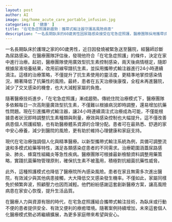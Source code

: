 ```yaml
---
layout: post
author: AI
image: img/home_acute_care_portable_infusion.jpg
categories: [ '健康' ]
title: "在宅急症照護新趨勢：攜帶式輸注器守護高風險病患"
description: "一名長期臥床的60歲男性因尿路感染接受在宅急症照護，醫療團隊採用攜帶式輸注器進行精準抗生素治療，五天康復未再住院，減少交叉感染與家屬負擔。隨著醫療技術進步，這種個人化照護模式提升治療成效並優化醫療資源分配，成為行動不便患者的創新選擇，帶來更高生活品質與安全保障。"
---
```

一名長期臥床於護理之家的60歲男性，近日因發燒被緊急送至醫院，經醫師診斷為尿路感染。在醫療團隊評估後，發現他符合「在宅急症照護」的條件，決定在家中進行治療。起初，醫療團隊使用廣效型抗生素控制感染，兩天後病情穩定，隨即根據尿液培養結果，改用前線窄譜抗生素，並採用攜帶式輸注器進行24小時連續滴注。這樣的治療策略，不僅提升了抗生素使用的靈活度，更精準地掌控感染情況，顯著降低了抗藥性的風險。最終，患者在五天治療後康復，全程未再進醫院，減少了交叉感染的機會，也大大減輕家屬的負擔。

隨著醫療技術進步，「在宅急症照護」漸成趨勢。傳統住院治療模式下，醫療團隊多依賴每日一次高劑量廣效型抗生素，不僅難以根據病況即時調整，還易增加抗藥性問題。現在引進攜帶式輸注器，讓24小時連續滴注式治療成為可能，不僅能根據患者狀況即時調整抗生素種類與劑量，療效與感染控制也大幅提升。這不僅改善病患個人照護經驗，也有助醫療體系資源的合理分配。患者可在最熟悉、舒適的家中安心療養，減少到醫院的風險，更有助於維持心理健康和家庭支持。

現代在宅治療強調個人化與精準醫療。以新型攜帶式輸注系統為例，具備可調整流速和多模式給藥等特性，滿足各類感染症患者的不同需求。治療範圍涵蓋尿路感染、肺炎、蜂窩性組織炎等急性疾病。醫療團隊可根據最新檢驗資料調整用藥策略，實踐抗菌藥物管理原則，確保抗生素不被濫用，積極對抗細菌抗藥性威脅。

此外，這種照護模式也降低了醫療院所內感染風險。患者在家且無需多次進出醫院，有效減少與其他病患接觸，大大降低交叉感染發生機率。不僅如此，家屬同樣免於頻繁奔波，照顧壓力也因而減輕。他們紛紛感謝這套創新醫療方案，讓高風險病患在家安心恢復，提升生活品質。

在醫療人力與資源有限的時代，在宅急症照護結合攜帶式輸注技術，為臥床或行動不便的患者提供安全、有效又便利的療癒環境。隨著案例持續增加，未來這套個人化醫療模式勢必將繼續擴展，為更多家庭帶來希望與安心。